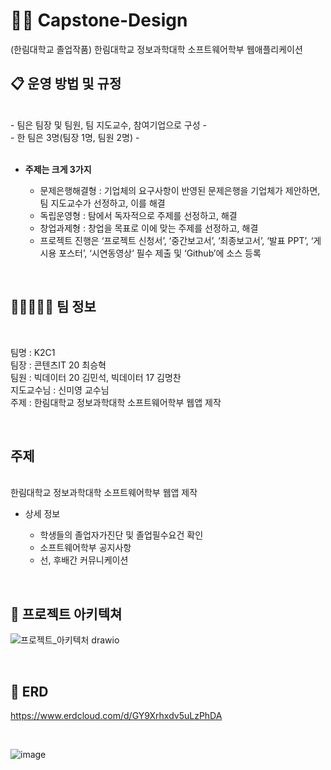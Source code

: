 # 🧑‍🎓 Capstone-Design
(한림대학교 졸업작품) 한림대학교 정보과학대학 소프트웨어학부 웹애플리케이션

## 📋 운영 방법 및 규정

<br />
- 팀은 팀장 및 팀원, 팀 지도교수, 참여기업으로 구성
- <br />
- 한 팀은 3명(팀장 1명, 팀원 2명)
- <br /> <br />
    
  - **주제는 크게 3가지**
  
      - 문제은행해결형 : 기업체의 요구사항이 반영된 문제은행을 기업체가 제안하면, 팀 지도교수가 선정하고, 이를 해결
      - 독립운영형 : 탐에서 독자적으로 주제를 선정하고, 해결
      - 창업과제형 : 창업을 목표로 이에 맞는 주제를 선정하고, 해결
      - 프로젝트 진행은 ‘프로젝트 신청서’, ‘중간보고서’, ‘최종보고서’, ‘발표 PPT’, ‘게시용 포스터’, ‘시연동영상’ 필수 제출 및 ‘Github’에 소스 등록
 <br />



## 👨🏼‍🤝‍👨🏼 팀 정보
<br />


팀명 : K2C1
<br />
팀장 : 콘텐츠IT 20 최승혁
<br />
팀원 : 빅데이터 20 김민석, 빅데이터 17 김명찬
<br />
지도교수님 : 신미영 교수님
<br />
주제 : 한림대학교 정보과학대학 소프트웨어학부 웹앱 제작

 <br />
 
## 주제 

<br />
한림대학교 정보과학대학 소프트웨어학부 웹앱 제작

- 상세 정보
  
    - 학생들의 졸업자가진단 및 졸업필수요건 확인
    - 소프트웨어학부 공지사항
    - 선, 후배간 커뮤니케이션
 
 <br />

## 🔦 프로젝트 아키텍쳐

![프로젝트_아키텍처 drawio](https://github.com/user-attachments/assets/0e39fab2-9723-4e60-9173-c6aa028593d5)


 <br />
 
## 📖 ERD

https://www.erdcloud.com/d/GY9Xrhxdv5uLzPhDA

<br />

![image](https://github.com/user-attachments/assets/d3d16672-8e2c-4010-8cc9-e262fb7ad298)

 
